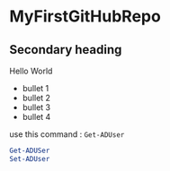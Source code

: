 # MyFirstGitHubRepo
## Secondary heading
Hello World

* bullet 1
* bullet 2
* bullet 3
* bullet 4


use this command : ` Get-ADUser `
```PowerShell
Get-ADUSer
Set-ADUser
```
